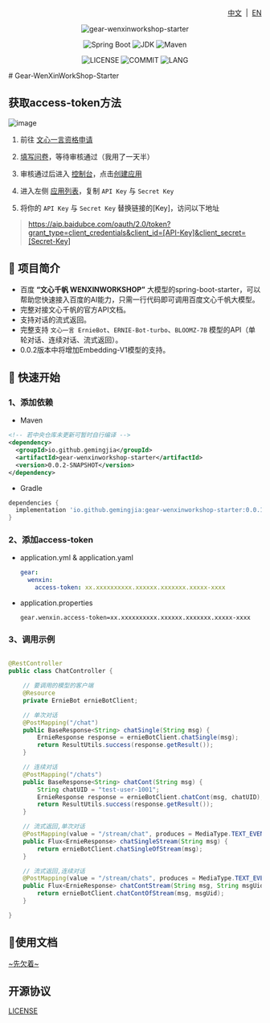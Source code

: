 <div align="right">
<a href="/README.md">中文</a> &nbsp;|&nbsp;
<a href="/README-EN.md">EN</a>
</div>

<div align="center">

![gear-wenxinworkshop-starter](https://socialify.git.ci/gemingjia/gear-wenxinworkshop-starter/image?font=Inter&forks=1&issues=1&language=1&name=1&owner=1&pattern=Floating%20Cogs&pulls=1&stargazers=1&theme=Light)

![Spring Boot](https://img.shields.io/badge/Spring%20Boot-3.1.0-brightgreen.svg)
![JDK](https://img.shields.io/badge/JDK-17.0.5-orange.svg)
![Maven](https://img.shields.io/badge/Maven-3.9-blue.svg)

![LICENSE](https://img.shields.io/github/license/gemingjia/gear-wenxinworkshop-starter?style=flat-square)
![COMMIT](https://img.shields.io/github/last-commit/gemingjia/gear-wenxinworkshop-starter?style=flat-square)
![LANG](https://img.shields.io/badge/language-Java-7F52FF?style=flat-square)

</div>
# Gear-WenXinWorkShop-Starter

## 获取access-token方法
![image](https://github.com/gemingjia/gear-wenxinworkshop-starter/assets/80268501/7225fb98-761a-4ead-b626-d59fc0931161)

1. 前往 [文心一言资格申请](https://cloud.baidu.com/product/wenxinworkshop) 

2. [填写问卷](https://cloud.baidu.com/survey/qianfan.html)，等待审核通过（我用了一天半）

3. 审核通过后进入 [控制台](https://console.bce.baidu.com/ai/?_=#/ai/wenxinworkshop/overview/index)，点击[创建应用](https://console.bce.baidu.com/ai/?_=#/ai/wenxinworkshop/app/create)
4. 进入左侧 [应用列表](https://console.bce.baidu.com/ai/?_=#/ai/wenxinworkshop/app/list)，复制 `API Key` 与 `Secret Key`
5. 将你的 `API Key` 与 `Secret Key` 替换链接的[Key]，访问以下地址
 > https://aip.baidubce.com/oauth/2.0/token?grant_type=client_credentials&client_id=[API-Key]&client_secret=[Secret-Key]

## 📖 项目简介
- 百度 **“文心千帆 WENXINWORKSHOP”** 大模型的spring-boot-starter，可以帮助您快速接入百度的AI能力，只需一行代码即可调用百度文心千帆大模型。
- 完整对接文心千帆的官方API文档。
- 支持对话的流式返回。
- 完整支持 `文心一言 ErnieBot`、`ERNIE-Bot-turbo`、`BLOOMZ-7B` 模型的API（单轮对话、连续对话、流式返回）。
- 0.0.2版本中将增加Embedding-V1模型的支持。


## 🚀 快速开始
### 1、添加依赖
- Maven
```xml
<!-- 若中央仓库未更新可暂时自行编译 -->
<dependency>
  <groupId>io.github.gemingjia</groupId>
  <artifactId>gear-wenxinworkshop-starter</artifactId>
  <version>0.0.2-SNAPSHOT</version>
</dependency>
```
- Gradle
```gradle
dependencies {
  implementation 'io.github.gemingjia:gear-wenxinworkshop-starter:0.0.1-SNAPSHOT' 
}
```

### 2、添加access-token
- application.yml & application.yaml
  ```yaml
  gear:
    wenxin:
      access-token: xx.xxxxxxxxxx.xxxxxx.xxxxxxx.xxxxx-xxxx
  ```
- application.properties
  ```properties
  gear.wenxin.access-token=xx.xxxxxxxxxx.xxxxxx.xxxxxxx.xxxxx-xxxx
  ```

### 3、调用示例
```java

@RestController
public class ChatController {

    // 要调用的模型的客户端
    @Resource
    private ErnieBot ernieBotClient;

    // 单次对话
    @PostMapping("/chat")
    public BaseResponse<String> chatSingle(String msg) {
        ErnieResponse response = ernieBotClient.chatSingle(msg);
        return ResultUtils.success(response.getResult());
    }

    // 连续对话
    @PostMapping("/chats")
    public BaseResponse<String> chatCont(String msg) {
        String chatUID = "test-user-1001";
        ErnieResponse response = ernieBotClient.chatCont(msg, chatUID);
        return ResultUtils.success(response.getResult());
    }

    // 流式返回,单次对话
    @PostMapping(value = "/stream/chat", produces = MediaType.TEXT_EVENT_STREAM_VALUE)
    public Flux<ErnieResponse> chatSingleStream(String msg) {
        return ernieBotClient.chatSingleOfStream(msg);
    }

    // 流式返回,连续对话
    @PostMapping(value = "/stream/chats", produces = MediaType.TEXT_EVENT_STREAM_VALUE)
    public Flux<ErnieResponse> chatContStream(String msg, String msgUid) {
        return ernieBotClient.chatContOfStream(msg, msgUid);
    }

}
```

## 📑使用文档
[~先欠着~](http://mopen.cloud/)

## 开源协议
[LICENSE](https://www.apache.org/licenses/LICENSE-2.0)
